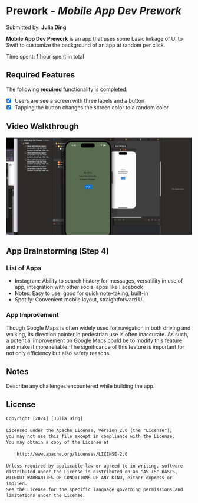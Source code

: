 # Prework - *Mobile App Dev Prework*

Submitted by: **Julia Ding**

**Mobile App Dev Prework** is an app that uses some basic linkage of UI to Swift to customize the background of an app at random per click.

Time spent: **1** hour spent in total

## Required Features

The following **required** functionality is completed:

- [x] Users are see a screen with three labels and a button
- [x] Tapping the button changes the screen color to a random color
 
## Video Walkthrough

<img src='iOS-prework-gif.gif' title='Video Walkthrough' width='' alt='Video Walkthrough' />

## App Brainstorming (Step 4)
### List of Apps
- Instagram: Ability to search history for messages, versatility in use of app, integration with other social apps like Facebook
- Notes: Easy to use, good for quick note-taking, built-in
- Spotify: Convenient mobile layout, straightforward UI
### App Improvement
Though Google Maps is often widely used for navigation in both driving and walking, its direction pointer in pedestrian use is often inaccurate. As such, a potential improvement on Google Maps could be to modify this feature and make it more reliable. The significance of this feature is important for not only efficiency but also safety reasons.

## Notes

Describe any challenges encountered while building the app.

## License

    Copyright [2024] [Julia Ding]

    Licensed under the Apache License, Version 2.0 (the "License");
    you may not use this file except in compliance with the License.
    You may obtain a copy of the License at

        http://www.apache.org/licenses/LICENSE-2.0

    Unless required by applicable law or agreed to in writing, software
    distributed under the License is distributed on an "AS IS" BASIS,
    WITHOUT WARRANTIES OR CONDITIONS OF ANY KIND, either express or implied.
    See the License for the specific language governing permissions and
    limitations under the License.
